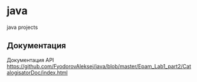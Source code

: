 # java
java projects
## Документация

Документация API 
https://github.com/FyodorovAleksej/java/blob/master/Epam_Lab1_part2/CatalogisatorDoc/index.html
